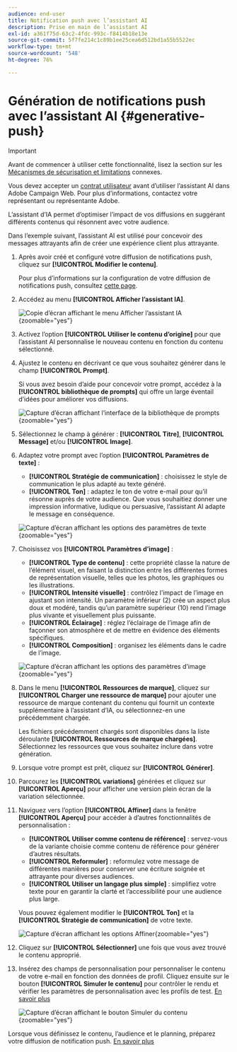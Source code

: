 ```yaml
---
audience: end-user
title: Notification push avec l’assistant AI
description: Prise en main de l’assistant AI
exl-id: a361f75d-63c2-4fdc-993c-f8414b18e13e
source-git-commit: 5f7fe214c1c89b1ee25cea6d512bd1a55b5522ec
workflow-type: tm+mt
source-wordcount: '548'
ht-degree: 76%

---
```


# Génération de notifications push avec l’assistant AI {#generative-push}

>[!IMPORTANT]
>
>Avant de commencer à utiliser cette fonctionnalité, lisez la section sur les [Mécanismes de sécurisation et limitations](generative-gs.md#generative-guardrails) connexes.
></br>
>
>Vous devez accepter un [contrat utilisateur](https://www.adobe.com/fr/legal/licenses-terms/adobe-dx-gen-ai-user-guidelines.html) avant d’utiliser l’assistant AI dans Adobe Campaign Web. Pour plus d’informations, contactez votre représentant ou représentante Adobe.

L’assistant d’IA permet d’optimiser l’impact de vos diffusions en suggérant différents contenus qui résonnent avec votre audience.

Dans l’exemple suivant, l’assistant AI est utilisé pour concevoir des messages attrayants afin de créer une expérience client plus attrayante.

1. Après avoir créé et configuré votre diffusion de notifications push, cliquez sur **[!UICONTROL Modifier le contenu]**.

   Pour plus d’informations sur la configuration de votre diffusion de notifications push, consultez [cette page](../push/create-push.md).

1. Accédez au menu **[!UICONTROL Afficher l’assistant IA]**.

   ![Copie d’écran affichant le menu Afficher l’assistant IA](assets/push-genai-1.png){zoomable="yes"}

1. Activez l’option **[!UICONTROL Utiliser le contenu d’origine]** pour que l’assistant AI personnalise le nouveau contenu en fonction du contenu sélectionné.

1. Ajustez le contenu en décrivant ce que vous souhaitez générer dans le champ **[!UICONTROL Prompt]**.

   Si vous avez besoin d’aide pour concevoir votre prompt, accédez à la **[!UICONTROL bibliothèque de prompts]** qui offre un large éventail d’idées pour améliorer vos diffusions.

   ![Capture d’écran affichant l’interface de la bibliothèque de prompts](assets/push-genai-2.png){zoomable="yes"}

1. Sélectionnez le champ à générer : **[!UICONTROL Titre]**, **[!UICONTROL Message]** et/ou **[!UICONTROL Image]**.

1. Adaptez votre prompt avec l’option **[!UICONTROL Paramètres de texte]** :

   * **[!UICONTROL Stratégie de communication]** : choisissez le style de communication le plus adapté au texte généré.
   * **[!UICONTROL Ton]** : adaptez le ton de votre e-mail pour qu’il résonne auprès de votre audience. Que vous souhaitiez donner une impression informative, ludique ou persuasive, l’assistant AI adapte le message en conséquence.

   ![Capture d’écran affichant les options des paramètres de texte](assets/push-genai-3.png){zoomable="yes"}

1. Choisissez vos **[!UICONTROL Paramètres d’image]** :

   * **[!UICONTROL Type de contenu]** : cette propriété classe la nature de l’élément visuel, en faisant la distinction entre les différentes formes de représentation visuelle, telles que les photos, les graphiques ou les illustrations.
   * **[!UICONTROL Intensité visuelle]** : contrôlez l’impact de l’image en ajustant son intensité. Un paramètre inférieur (2) crée un aspect plus doux et modéré, tandis qu’un paramètre supérieur (10) rend l’image plus vivante et visuellement plus puissante.
   * **[!UICONTROL Éclairage]** : réglez l’éclairage de l’image afin de façonner son atmosphère et de mettre en évidence des éléments spécifiques.
   * **[!UICONTROL Composition]** : organisez les éléments dans le cadre de l’image.

   ![Capture d’écran affichant les options des paramètres d’image](assets/push-genai-4.png){zoomable="yes"}

1. Dans le menu **[!UICONTROL Ressources de marque]**, cliquez sur **[!UICONTROL Charger une ressource de marque]** pour ajouter une ressource de marque contenant du contenu qui fournit un contexte supplémentaire à l’assistant d’IA, ou sélectionnez-en une précédemment chargée.

   Les fichiers précédemment chargés sont disponibles dans la liste déroulante **[!UICONTROL Ressources de marque chargées]**. Sélectionnez les ressources que vous souhaitez inclure dans votre génération.

1. Lorsque votre prompt est prêt, cliquez sur **[!UICONTROL Générer]**.

1. Parcourez les **[!UICONTROL variations]** générées et cliquez sur **[!UICONTROL Aperçu]** pour afficher une version plein écran de la variation sélectionnée.

1. Naviguez vers l’option **[!UICONTROL Affiner]** dans la fenêtre **[!UICONTROL Aperçu]** pour accéder à d’autres fonctionnalités de personnalisation :

   * **[!UICONTROL Utiliser comme contenu de référence]** : servez-vous de la variante choisie comme contenu de référence pour générer d’autres résultats.
   * **[!UICONTROL Reformuler]** : reformulez votre message de différentes manières pour conserver une écriture soignée et attrayante pour diverses audiences.
   * **[!UICONTROL Utiliser un langage plus simple]** : simplifiez votre texte pour en garantir la clarté et l’accessibilité pour une audience plus large.

   Vous pouvez également modifier le **[!UICONTROL Ton]** et la **[!UICONTROL Stratégie de communication]** de votre texte.

   ![Capture d’écran affichant les options Affiner](assets/push-genai-5.png){zoomable="yes"}

1. Cliquez sur **[!UICONTROL Sélectionner]** une fois que vous avez trouvé le contenu approprié.

1. Insérez des champs de personnalisation pour personnaliser le contenu de votre e-mail en fonction des données de profil. Cliquez ensuite sur le bouton **[!UICONTROL Simuler le contenu]** pour contrôler le rendu et vérifier les paramètres de personnalisation avec les profils de test. [En savoir plus](../preview-test/preview-content.md)

   ![Capture d’écran affichant le bouton Simuler du contenu](assets/push-genai-6.png){zoomable="yes"}

Lorsque vous définissez le contenu, l’audience et le planning, préparez votre diffusion de notification push. [En savoir plus](../monitor/prepare-send.md)